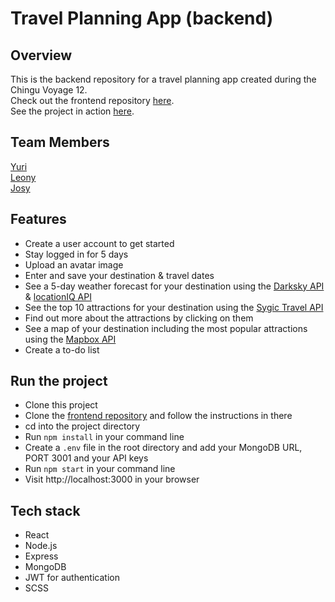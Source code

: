 # Travel Planning App (backend)

## Overview
This is the backend repository for a travel planning app created during the Chingu Voyage 12.<br>
Check out the frontend repository [here]( https://github.com/chingu-voyages/v12-bears-team-06).<br>
See the project in action [here](https://travel-planning-app.netlify.com/).

## Team Members
[Yuri]( https://github.com/chocolat5)<br>
[Leony]( https://github.com/leonyangela)<br>
[Josy]( https://github.com/jh1408)<br>

## Features
-	Create a user account to get started
-	Stay logged in for 5 days
-	Upload an avatar image
-	Enter and save your destination & travel dates
-	See a 5-day weather forecast for your destination using the [Darksky API]( https://darksky.net/dev) & [locationIQ API](https://locationiq.com/docs)
-	See the top 10 attractions for your destination using the [Sygic Travel API]( https://www.sygic.com/developers/sygic-travel/sygic-travel-api/get-started)
-	Find out more about the attractions by clicking on them
-	See a map of your destination including the most popular attractions using the [Mapbox API](https://docs.mapbox.com/api/)
-	Create a to-do list

## Run the project
- Clone this project
- Clone the [frontend repository](https://github.com/chingu-voyages/v12-bears-team-06) and follow the instructions in there
- cd into the project directory
- Run `npm install` in your command line
- Create a `.env` file in the root directory and add your MongoDB URL, PORT 3001 and your API keys
- Run `npm start` in your command line
- Visit http://localhost:3000 in your browser

## Tech stack
- React
- Node.js
- Express
- MongoDB
- JWT for authentication
- SCSS
